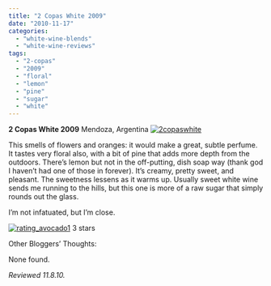 ```yaml
---
title: "2 Copas White 2009"
date: "2010-11-17"
categories:
  - "white-wine-blends"
  - "white-wine-reviews"
tags:
  - "2-copas"
  - "2009"
  - "floral"
  - "lemon"
  - "pine"
  - "sugar"
  - "white"
---
```


**2 Copas White 2009** Mendoza, Argentina [![](http://s3.amazonaws.com/thegourmez-wpmedia/2010/11/2copaswhite.jpg "2copaswhite")](http://s3.amazonaws.com/thegourmez-wpmedia/2010/11/2copaswhite.jpg)

This smells of flowers and oranges: it would make a great, subtle perfume. It tastes very floral also, with a bit of pine that adds more depth from the outdoors. There’s lemon but not in the off-putting, dish soap way (thank god I haven’t had one of those in forever). It’s creamy, pretty sweet, and pleasant. The sweetness lessens as it warms up. Usually sweet white wine sends me running to the hills, but this one is more of a raw sugar that simply rounds out the glass.

I’m not infatuated, but I’m close.




<div class="caption">

[![](http://s3.amazonaws.com/thegourmez-wpmedia/2009/02/rating_avocado1.gif "rating_avocado1")](http://s3.amazonaws.com/thegourmez-wpmedia/2009/02/rating_avocado1.gif) 3 stars</div>


Other Bloggers’ Thoughts:

None found.

_Reviewed 11.8.10._
